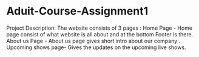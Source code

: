 # Aduit-Course-Assignment1
Project Description: The website consists of 3 pages : Home Page - Home page consist of what website is all about and at the bottom Footer is there. About us Page - About us page gives short intro about our company . Upcoming shows page- Gives the updates on the upcoming live shows.
